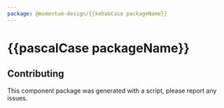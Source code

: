 ```yaml
---
package: @momentum-design/{{kebabCase packageName}}
---
```


# {{pascalCase packageName}}

## Contributing

This component package was generated with a script, please report any issues.
